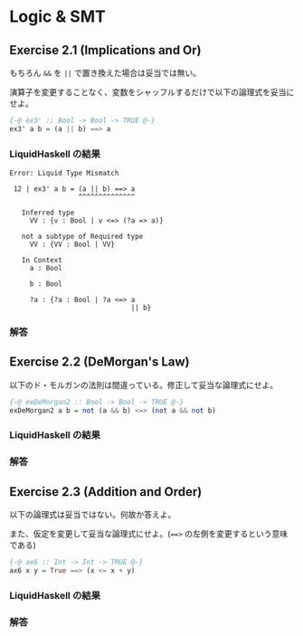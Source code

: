 # Logic & SMT

## Exercise 2.1 (Implications and Or)

もちろん `&&` を `||` で置き換えた場合は妥当では無い。

演算子を変更することなく、変数をシャッフルするだけで以下の論理式を妥当にせよ。

```haskell
{-@ ex3' :: Bool -> Bool -> TRUE @-}
ex3' a b = (a || b) ==> a
```

### LiquidHaskell の結果

```shell
Error: Liquid Type Mismatch

 12 | ex3' a b = (a || b) ==> a
                 ^^^^^^^^^^^^^^

   Inferred type
     VV : {v : Bool | v <=> (?a => a)}

   not a subtype of Required type
     VV : {VV : Bool | VV}

   In Context
     a : Bool

     b : Bool

     ?a : {?a : Bool | ?a <=> a
                              || b}
```

### 解答

## Exercise 2.2 (DeMorgan's Law)

以下のド・モルガンの法則は間違っている。修正して妥当な論理式にせよ。

```haskell
{-@ exDeMorgan2 :: Bool -> Bool -> TRUE @-}
exDeMorgan2 a b = not (a && b) <=> (not a && not b)
```

### LiquidHaskell の結果

### 解答

## Exercise 2.3 (Addition and Order)

以下の論理式は妥当ではない。何故か答えよ。

また、仮定を変更して妥当な論理式にせよ。(`==>` の左側を変更するという意味である)

```haskell
{-@ ax6 :: Int -> Int -> TRUE @-}
ax6 x y = True ==> (x <= x + y)
```

### LiquidHaskell の結果

### 解答
